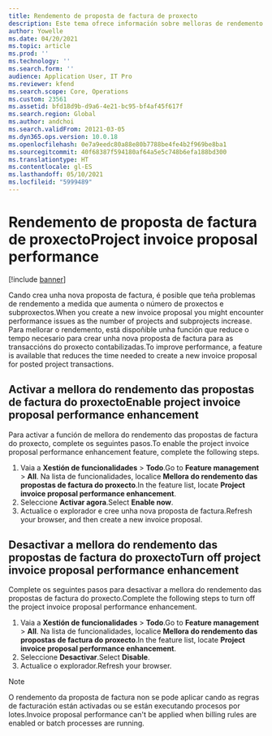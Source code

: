 ```yaml
---
title: Rendemento de proposta de factura de proxecto
description: Este tema ofrece información sobre melloras de rendemento para as propostas de factura do proxecto.
author: Yowelle
ms.date: 04/20/2021
ms.topic: article
ms.prod: ''
ms.technology: ''
ms.search.form: ''
audience: Application User, IT Pro
ms.reviewer: kfend
ms.search.scope: Core, Operations
ms.custom: 23561
ms.assetid: bfd18d9b-d9a6-4e21-bc95-bf4af45f617f
ms.search.region: Global
ms.author: andchoi
ms.search.validFrom: 20121-03-05
ms.dyn365.ops.version: 10.0.18
ms.openlocfilehash: 0e7a9eedc80a88e80b7788be4fe4b2f969be8ba1
ms.sourcegitcommit: 40f68387f594180af64a5e5c748b6efa188bd300
ms.translationtype: HT
ms.contentlocale: gl-ES
ms.lasthandoff: 05/10/2021
ms.locfileid: "5999489"
---
```

# <a name="project-invoice-proposal-performance"></a><span data-ttu-id="54767-103">Rendemento de proposta de factura de proxecto</span><span class="sxs-lookup"><span data-stu-id="54767-103">Project invoice proposal performance</span></span>

[!include [banner](../includes/banner.md)]

<span data-ttu-id="54767-104">Cando crea unha nova proposta de factura, é posible que teña problemas de rendemento a medida que aumenta o número de proxectos e subproxectos.</span><span class="sxs-lookup"><span data-stu-id="54767-104">When you create a new invoice proposal you might encounter performance issues as the number of projects and subprojects increase.</span></span> <span data-ttu-id="54767-105">Para mellorar o rendemento, está dispoñible unha función que reduce o tempo necesario para crear unha nova proposta de factura para as transaccións do proxecto contabilizadas.</span><span class="sxs-lookup"><span data-stu-id="54767-105">To improve performance, a feature is available that reduces the time needed to create a new invoice proposal for posted project transactions.</span></span>

## <a name="enable-project-invoice-proposal-performance-enhancement"></a><span data-ttu-id="54767-106">Activar a mellora do rendemento das propostas de factura do proxecto</span><span class="sxs-lookup"><span data-stu-id="54767-106">Enable project invoice proposal performance enhancement</span></span>
<span data-ttu-id="54767-107">Para activar a función de mellora do rendemento das propostas de factura do proxecto, complete os seguintes pasos.</span><span class="sxs-lookup"><span data-stu-id="54767-107">To enable the project invoice proposal performance enhancement feature, complete the following steps.</span></span>

1.  <span data-ttu-id="54767-108">Vaia a **Xestión de funcionalidades** > **Todo**.</span><span class="sxs-lookup"><span data-stu-id="54767-108">Go to **Feature management** > **All**.</span></span> <span data-ttu-id="54767-109">Na lista de funcionalidades, localice **Mellora do rendemento das propostas de factura do proxecto**.</span><span class="sxs-lookup"><span data-stu-id="54767-109">In the feature list, locate **Project invoice proposal performance enhancement**.</span></span>
2.  <span data-ttu-id="54767-110">Seleccione **Activar agora**.</span><span class="sxs-lookup"><span data-stu-id="54767-110">Select **Enable now**.</span></span>
3.  <span data-ttu-id="54767-111">Actualice o explorador e cree unha nova proposta de factura.</span><span class="sxs-lookup"><span data-stu-id="54767-111">Refresh your browser, and then create a new invoice proposal.</span></span>

## <a name="turn-off-project-invoice-proposal-performance-enhancement"></a><span data-ttu-id="54767-112">Desactivar a mellora do rendemento das propostas de factura do proxecto</span><span class="sxs-lookup"><span data-stu-id="54767-112">Turn off project invoice proposal performance enhancement</span></span>
<span data-ttu-id="54767-113">Complete os seguintes pasos para desactivar a mellora do rendemento das propostas de factura do proxecto.</span><span class="sxs-lookup"><span data-stu-id="54767-113">Complete the following steps to turn off the project invoice proposal performance enhancement.</span></span>

1.  <span data-ttu-id="54767-114">Vaia a **Xestión de funcionalidades** > **Todo**.</span><span class="sxs-lookup"><span data-stu-id="54767-114">Go to **Feature management** > **All**.</span></span> <span data-ttu-id="54767-115">Na lista de funcionalidades, localice **Mellora do rendemento das propostas de factura do proxecto**.</span><span class="sxs-lookup"><span data-stu-id="54767-115">In the feature list, locate **Project invoice proposal performance enhancement**.</span></span>
2.  <span data-ttu-id="54767-116">Seleccione **Desactivar**.</span><span class="sxs-lookup"><span data-stu-id="54767-116">Select **Disable**.</span></span>
3.  <span data-ttu-id="54767-117">Actualice o explorador.</span><span class="sxs-lookup"><span data-stu-id="54767-117">Refresh your browser.</span></span>

> [!NOTE]
> <span data-ttu-id="54767-118">O rendemento da proposta de factura non se pode aplicar cando as regras de facturación están activadas ou se están executando procesos por lotes.</span><span class="sxs-lookup"><span data-stu-id="54767-118">Invoice proposal performance can't be applied when billing rules are enabled or batch processes are running.</span></span>
